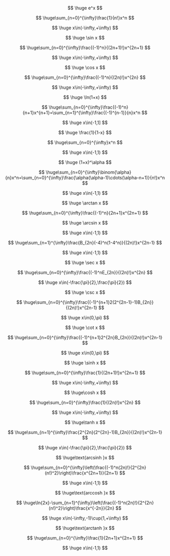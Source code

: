 $$
\huge e^x
$$

$$
\huge\sum_{n=0}^{\infty}\frac{1}{n!}x^n
$$

$$
\huge x\in(-\infty,+\infty)
$$

$$
\huge \sin x
$$

$$
\huge\sum_{n=0}^{\infty}\frac{(-1)^n}{(2n+1)!}x^{2n+1}
$$

$$
\huge x\in(-\infty,+\infty)
$$

$$
\huge \cos x
$$

$$
\huge\sum_{n=0}^{\infty}\frac{(-1)^n}{(2n)!}x^{2n}
$$

$$
\huge x\in(-\infty,+\infty)
$$

$$
\huge \ln(1+x)
$$

$$
\huge\sum_{n=0}^{\infty}\frac{(-1)^n}{n+1}x^{n+1}=\sum_{n=1}^{\infty}\frac{(-1)^{n-1}}{n}x^n
$$

$$
\huge x\in(-1,1]
$$

$$
\huge \frac{1}{1-x}
$$

$$
\huge\sum_{n=0}^{\infty}x^n
$$

$$
\huge x\in(-1,1)
$$

$$
\huge (1+x)^\alpha
$$

$$
\huge\sum_{n=0}^{\infty}\binom{\alpha}{n}x^n=\sum_{n=0}^{\infty}\frac{\alpha(\alpha-1)\cdots(\alpha-n+1)}{n!}x^n
$$

$$
\huge x\in(-1,1)
$$

$$
\huge \arctan x
$$

$$
\huge\sum_{n=0}^{\infty}\frac{(-1)^n}{2n+1}x^{2n+1}
$$

$$
\huge \arcsin x
$$

$$
\huge x\in(-1,1)
$$

$$
\huge\sum_{n=1}^{\infty}\frac{B_{2n}(-4)^n(1-4^n)}{(2n)!}x^{2n-1}
$$

$$
\huge x\in(-1,1)
$$

$$
\huge \sec x
$$

$$
\huge\sum_{n=0}^{\infty}\frac{(-1)^nE_{2n}}{(2n)!}x^{2n}
$$

$$
\huge x\in(-\frac{\pi}{2},\frac{\pi}{2})
$$

$$
\huge \csc x
$$

$$
\huge\sum_{n=0}^{\infty}\frac{(-1)^{n+1}2(2^{2n-1}-1)B_{2n}}{(2n)!}x^{2n-1}
$$

$$
\huge x\in(0,\pi)
$$

$$
\huge \cot x
$$

$$
\huge\sum_{n=0}^{\infty}\frac{(-1)^{n+1}2^{2n}B_{2n}}{(2n)!}x^{2n-1}
$$

$$
\huge x\in(0,\pi)
$$

$$
\huge \sinh x
$$

$$
\huge\sum_{n=0}^{\infty}\frac{1}{(2n+1)!}x^{2n+1}
$$

$$
\huge x\in(-\infty,+\infty)
$$

$$
\huge\cosh x
$$

$$
\huge\sum_{n=0}^{\infty}\frac{1}{(2n)!}x^{2n}
$$

$$
\huge x\in(-\infty,+\infty)
$$

$$
\huge\tanh x
$$

$$
\huge\sum_{n=1}^{\infty}\frac{2^{2n}(2^{2n}-1)B_{2n}}{(2n)!}x^{2n-1}
$$

$$
\huge x\in(-\frac{\pi}{2},\frac{\pi}{2})
$$

$$
\huge\text{arcsinh }x
$$

$$
\huge\sum_{n=0}^{\infty}\left(\frac{(-1)^n(2n)!}{2^{2n}(n!)^2}\right)\frac{x^{2n+1}}{2n+1}
$$

$$
\huge x\in(-1,1)
$$

$$
\huge\text{arccosh }x
$$

$$
\huge\ln{2x}-\sum_{n=1}^{\infty}\left(\frac{(-1)^n(2n)!}{2^{2n}(n!)^2}\right)\frac{x^{-2n}}{2n}
$$

$$
\huge x\in(-\infty,-1)\cup(1,+\infty)
$$

$$
\huge\text{arctanh }x
$$

$$
\huge\sum_{n=0}^{\infty}\frac{1}{2n+1}x^{2n+1}
$$

$$
\huge x\in(-1,1)
$$
